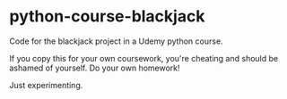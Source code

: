# python-course-blackjack

Code for the blackjack project in a Udemy python course. 

If you copy this for your own coursework, you're cheating and should be ashamed of yourself. Do your own homework!

Just experimenting. 
